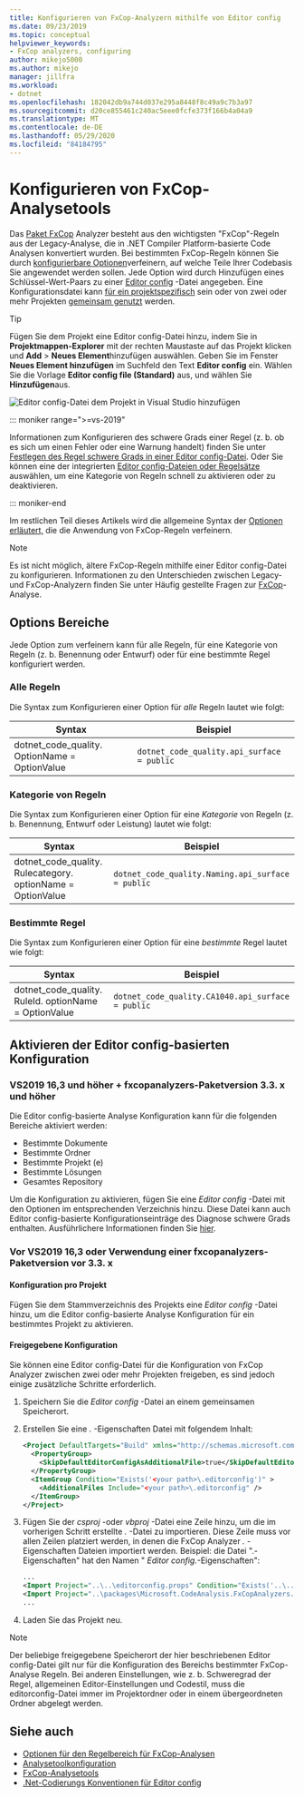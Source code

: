 ```yaml
---
title: Konfigurieren von FxCop-Analyzern mithilfe von Editor config
ms.date: 09/23/2019
ms.topic: conceptual
helpviewer_keywords:
- FxCop analyzers, configuring
author: mikejo5000
ms.author: mikejo
manager: jillfra
ms.workload:
- dotnet
ms.openlocfilehash: 182042db9a744d037e295a8448f8c49a9c7b3a97
ms.sourcegitcommit: d20ce855461c240ac5eee0fcfe373f166b4a04a9
ms.translationtype: MT
ms.contentlocale: de-DE
ms.lasthandoff: 05/29/2020
ms.locfileid: "84184795"
---
```

# <a name="configure-fxcop-analyzers"></a>Konfigurieren von FxCop-Analysetools

Das [Paket FxCop](install-fxcop-analyzers.md) Analyzer besteht aus den wichtigsten "FxCop"-Regeln aus der Legacy-Analyse, die in .NET Compiler Platform-basierte Code Analysen konvertiert wurden. Bei bestimmten FxCop-Regeln können Sie durch [konfigurierbare Optionen](fxcop-analyzer-options.md)verfeinern, auf welche Teile Ihrer Codebasis Sie angewendet werden sollen. Jede Option wird durch Hinzufügen eines Schlüssel-Wert-Paars zu einer [Editor config](https://editorconfig.org) -Datei angegeben. Eine Konfigurationsdatei kann [für ein projektspezifisch](#per-project-configuration) sein oder von zwei oder mehr Projekten [gemeinsam genutzt](#shared-configuration) werden.

> [!TIP]
> Fügen Sie dem Projekt eine Editor config-Datei hinzu, indem Sie in **Projektmappen-Explorer** mit der rechten Maustaste auf das Projekt klicken und **Add**  >  **Neues Element**hinzufügen auswählen. Geben Sie im Fenster **Neues Element hinzufügen** im Suchfeld den Text **Editor config** ein. Wählen Sie die Vorlage **Editor config file (Standard)** aus, und wählen Sie **Hinzufügen**aus.
>
> ![Editor config-Datei dem Projekt in Visual Studio hinzufügen](media/add-editorconfig-file.png)

::: moniker range=">=vs-2019"

Informationen zum Konfigurieren des schwere Grads einer Regel (z. b. ob es sich um einen Fehler oder eine Warnung handelt) finden Sie unter [Festlegen des Regel schwere Grads in einer Editor config-Datei](use-roslyn-analyzers.md#set-rule-severity-in-an-editorconfig-file). Oder Sie können eine der integrierten [Editor config-Dateien oder Regelsätze](analyzer-rule-sets.md) auswählen, um eine Kategorie von Regeln schnell zu aktivieren oder zu deaktivieren.

::: moniker-end

Im restlichen Teil dieses Artikels wird die allgemeine Syntax der [Optionen erläutert,](fxcop-analyzer-options.md) die die Anwendung von FxCop-Regeln verfeinern.

> [!NOTE]
> Es ist nicht möglich, ältere FxCop-Regeln mithilfe einer Editor config-Datei zu konfigurieren. Informationen zu den Unterschieden zwischen Legacy-und FxCop-Analyzern finden Sie unter Häufig gestellte Fragen zur [FxCop](fxcop-analyzers-faq.md)-Analyse.

## <a name="option-scopes"></a>Options Bereiche

Jede Option zum verfeinern kann für alle Regeln, für eine Kategorie von Regeln (z. b. Benennung oder Entwurf) oder für eine bestimmte Regel konfiguriert werden.

### <a name="all-rules"></a>Alle Regeln

Die Syntax zum Konfigurieren einer Option für *alle* Regeln lautet wie folgt:

|Syntax|Beispiel|
|-|-|
| dotnet_code_quality. OptionName = OptionValue | `dotnet_code_quality.api_surface = public` |

### <a name="category-of-rules"></a>Kategorie von Regeln

Die Syntax zum Konfigurieren einer Option für eine *Kategorie* von Regeln (z. b. Benennung, Entwurf oder Leistung) lautet wie folgt:

|Syntax|Beispiel|
|-|-|
| dotnet_code_quality. Rulecategory. optionName = OptionValue | `dotnet_code_quality.Naming.api_surface = public` |

### <a name="specific-rule"></a>Bestimmte Regel

Die Syntax zum Konfigurieren einer Option für eine *bestimmte* Regel lautet wie folgt:

|Syntax|Beispiel|
|-|-|
| dotnet_code_quality. RuleId. optionName = OptionValue | `dotnet_code_quality.CA1040.api_surface = public` |

## <a name="enabling-editorconfig-based-configuration"></a>Aktivieren der Editor config-basierten Konfiguration

### <a name="vs2019-163-and-later--fxcopanalyzers-package-version-33x-and-later"></a>VS2019 16,3 und höher + fxcopanalyzers-Paketversion 3.3. x und höher

Die Editor config-basierte Analyse Konfiguration kann für die folgenden Bereiche aktiviert werden:

- Bestimmte Dokumente
- Bestimmte Ordner
- Bestimmte Projekt (e)
- Bestimmte Lösungen
- Gesamtes Repository

Um die Konfiguration zu aktivieren, fügen Sie eine *Editor config* -Datei mit den Optionen im entsprechenden Verzeichnis hinzu. Diese Datei kann auch Editor config-basierte Konfigurationseinträge des Diagnose schwere Grads enthalten. Ausführlichere Informationen finden Sie [hier](use-roslyn-analyzers.md#rule-severity).

### <a name="prior-to-vs2019-163-or-using-an-fxcopanalyzers-package-version-prior-to-33x"></a>Vor VS2019 16,3 oder Verwendung einer fxcopanalyzers-Paketversion vor 3.3. x

#### <a name="per-project-configuration"></a>Konfiguration pro Projekt

Fügen Sie dem Stammverzeichnis des Projekts eine *Editor config* -Datei hinzu, um die Editor config-basierte Analyse Konfiguration für ein bestimmtes Projekt zu aktivieren.

#### <a name="shared-configuration"></a>Freigegebene Konfiguration

Sie können eine Editor config-Datei für die Konfiguration von FxCop Analyzer zwischen zwei oder mehr Projekten freigeben, es sind jedoch einige zusätzliche Schritte erforderlich.

1. Speichern Sie die *Editor config* -Datei an einem gemeinsamen Speicherort.

2. Erstellen Sie eine *.* -Eigenschaften Datei mit folgendem Inhalt:

   ```xml
   <Project DefaultTargets="Build" xmlns="http://schemas.microsoft.com/developer/msbuild/2003">
     <PropertyGroup>
       <SkipDefaultEditorConfigAsAdditionalFile>true</SkipDefaultEditorConfigAsAdditionalFile>
     </PropertyGroup>
     <ItemGroup Condition="Exists('<your path>\.editorconfig')" >
       <AdditionalFiles Include="<your path>\.editorconfig" />
     </ItemGroup>
   </Project>
   ```

3. Fügen Sie der *csproj* -oder *vbproj* -Datei eine Zeile hinzu, um die im vorherigen Schritt erstellte *.* -Datei zu importieren. Diese Zeile muss vor allen Zeilen platziert werden, in denen die FxCop Analyzer *.* -Eigenschaften Dateien importiert werden. Beispiel: die Datei ".-Eigenschaften" hat den Namen " *Editor config.*-Eigenschaften":

   ```xml
   ...
   <Import Project="..\..\editorconfig.props" Condition="Exists('..\..\editorconfig.props')" />
   <Import Project="..\packages\Microsoft.CodeAnalysis.FxCopAnalyzers.2.6.3\build\Microsoft.CodeAnalysis.FxCopAnalyzers.props" Condition="Exists('..\packages\Microsoft.CodeAnalysis.FxCopAnalyzers.2.6.3\build\Microsoft.CodeAnalysis.FxCopAnalyzers.props')" />
   ...
   ```

4. Laden Sie das Projekt neu.

> [!NOTE]
> Der beliebige freigegebene Speicherort der hier beschriebenen Editor config-Datei gilt nur für die Konfiguration des Bereichs bestimmter FxCop-Analyse Regeln. Bei anderen Einstellungen, wie z. b. Schweregrad der Regel, allgemeinen Editor-Einstellungen und Codestil, muss die editorconfig-Datei immer im Projektordner oder in einem übergeordneten Ordner abgelegt werden.

## <a name="see-also"></a>Siehe auch

- [Optionen für den Regelbereich für FxCop-Analysen](fxcop-analyzer-options.md)
- [Analysetoolkonfiguration](https://github.com/dotnet/roslyn-analyzers/blob/master/docs/Analyzer%20Configuration.md)
- [FxCop-Analysetools](install-fxcop-analyzers.md)
- [.Net-Codierungs Konventionen für Editor config](../ide/editorconfig-code-style-settings-reference.md)
